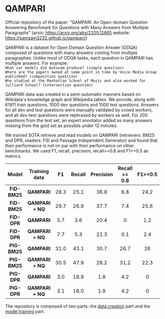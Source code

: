 # QAMPARI
Official repository of the paper: "QAMPARI: An Open-domain Question Answering Benchmark for Questions with Many Answers from Multiple Paragraphs" (arxiv: https://arxiv.org/abs/2205.12665 website: https://samsam3232.github.io/qampari/)

QAMPARI is a dataset for Open Domain Question Answer (ODQA) composed of questions with many answers coming from multiple
paragraphes. Unlike most of ODQA tasks, each question in QAMPARI has multiple answers. For example:  
`What car models did Autozam produce? (simple question)`  
`Where are the papers owned at some point in time by Voice Media Group published? (composition question)`  
`Who studied at the Manhattan School of Music and also worked for Julliard School? (intersection question)`

QAMPARI data was created in a semi-automatic manners based on Wikidata's knowledge graph and Wikipedia tables. We provide,
along with 61911 train questions, 1000 dev questions and 1000 test questions. Answers for all dev and test questions were 
manually validated by crowd workers, and all dev-test questions were rephrased by workers as well. For 200 questions from
the test set, an expert annotator added as many answers missing from the gold set as possible under 12 minutes.

We trained SOTA retrieve and read models on QAMPARI (retrievers: BM25 and DPR, readers: FiD and Passage Independent Generator)
and found that their performance is not on par with their performance on other benchmarks. We used F1, recall, precision,
recall>=0.8 and F1>=0.5 as metrics.  


| Model    | Training data  | F1  | Recall | Precision | Recall >= 0.8 | F1>=0.5 |  
|:-----:   | :-------------:  | :---:  | :-----: | :---------: | :-------------: | :-------: |
| **FiD-BM25** | **QAMPARI** | 28.3 | 25.1 | 36.8 | 6.8 | 24.2 |
| **FiD-BM25** | **QAMPARI + NQ** | 29.7 | 26.9 | 37.7 | 7.4 | 25.6 |
| **FiD-DPR** | **QAMPARI**| 5.7 | 3.6 | 20.4 | 0 | 1.2 |
| **FiD-DPR** | **QAMPARI + NQ** | 7.7 | 5.3 | 21.3 | 0.1 | 2.4 |
| **PIG-BM25** | **QAMPARI** | 31.0 | 43.1 | 30.7 | 26.7 | 26 |
| **PIG-BM25** | **QAMPARI + NQ** | 30.5 | 47.9 | 28.2 | 31.2 | 22.3 |
| **PIG-DPR** | **QAMPARI** | 3.0 | 18.9 | 1.8 | 4.2 | 0 |
| **PIG-DPR** | **QAMPARI + NQ** | 3.1 | 18.0 | 1.9 | 4.2 | 0 |

The repository is composed of two parts: the [data creation](/DataCreation/README.md) part and the [model training](/models/README.md) part.
